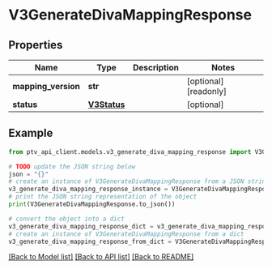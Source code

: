 # V3GenerateDivaMappingResponse


## Properties

Name | Type | Description | Notes
------------ | ------------- | ------------- | -------------
**mapping_version** | **str** |  | [optional] [readonly] 
**status** | [**V3Status**](V3Status.md) |  | [optional] 

## Example

```python
from ptv_api_client.models.v3_generate_diva_mapping_response import V3GenerateDivaMappingResponse

# TODO update the JSON string below
json = "{}"
# create an instance of V3GenerateDivaMappingResponse from a JSON string
v3_generate_diva_mapping_response_instance = V3GenerateDivaMappingResponse.from_json(json)
# print the JSON string representation of the object
print(V3GenerateDivaMappingResponse.to_json())

# convert the object into a dict
v3_generate_diva_mapping_response_dict = v3_generate_diva_mapping_response_instance.to_dict()
# create an instance of V3GenerateDivaMappingResponse from a dict
v3_generate_diva_mapping_response_from_dict = V3GenerateDivaMappingResponse.from_dict(v3_generate_diva_mapping_response_dict)
```
[[Back to Model list]](../README.md#documentation-for-models) [[Back to API list]](../README.md#documentation-for-api-endpoints) [[Back to README]](../README.md)



